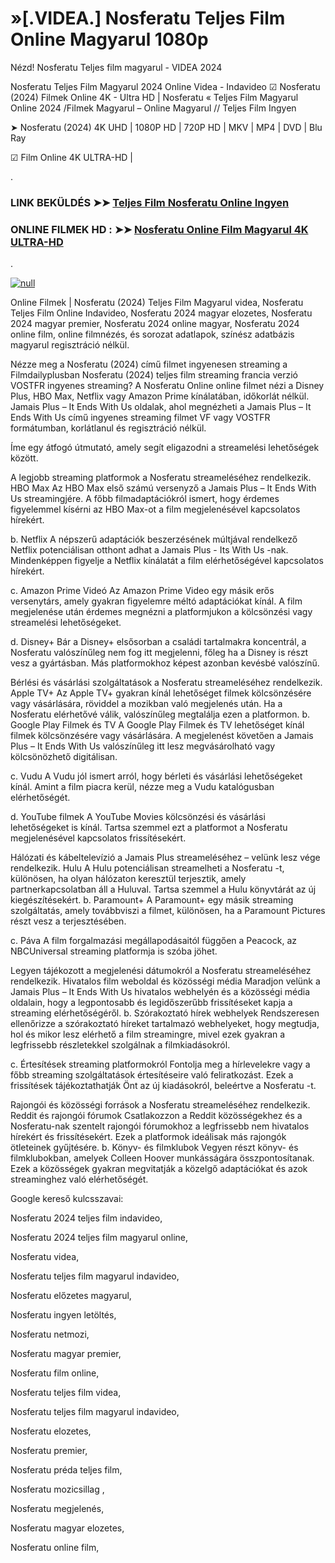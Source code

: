 # »[.VIDEA.] Nosferatu Teljes Film Online Magyarul 1080p






Nézd! Nosferatu Teljes film magyarul - VIDEA 2024

Nosferatu Teljes Film Magyarul 2024 Online Videa - Indavideo ☑ Nosferatu (2024) Filmek Online 4K - Ultra HD | Nosferatu « Teljes Film Magyarul Online 2024 /Filmek Magyarul – Online Magyarul // Teljes Film Ingyen

➤ Nosferatu (2024) 4K UHD | 1080P HD | 720P HD | MKV | MP4 | DVD | Blu Ray

☑ Film Online 4K ULTRA-HD |

.

### LINK BEKÜLDÉS ➤➤ [Teljes Film Nosferatu Online Ingyen](https://t.co/BGoH5kUhxg)

### ONLINE FILMEK HD : ➤➤ [Nosferatu Online Film Magyarul 4K ULTRA-HD](https://t.co/BGoH5kUhxg)
.

[![null](https://static.wixstatic.com/media/855a25_043b5abeb4ae4d35ac003198e7fe56ed~mv2.gif)](https://t.co/BGoH5kUhxg)

Online Filmek | Nosferatu (2024) Teljes Film Magyarul videa, Nosferatu Teljes Film Online Indavideo, Nosferatu 2024 magyar elozetes, Nosferatu 2024 magyar premier, Nosferatu 2024 online magyar, Nosferatu 2024 online film, online filmnézés, és sorozat adatlapok, színész adatbázis magyarul regisztráció nélkül.

Nézze meg a Nosferatu (2024) című filmet ingyenesen streaming a Filmdailyplusban Nosferatu (2024) teljes film streaming francia verzió VOSTFR ingyenes streaming? A Nosferatu Online online filmet nézi a Disney Plus, HBO Max, Netflix vagy Amazon Prime kínálatában, időkorlát nélkül. Jamais Plus – It Ends With Us oldalak, ahol megnézheti a Jamais Plus – It Ends With Us című ingyenes streaming filmet VF vagy VOSTFR formátumban, korlátlanul és regisztráció nélkül.

Íme egy átfogó útmutató, amely segít eligazodni a streamelési lehetőségek között.

A legjobb streaming platformok a Nosferatu streameléséhez
rendelkezik. HBO Max Az HBO Max első számú versenyző a Jamais Plus – It Ends With Us streamingjére. A főbb filmadaptációkról ismert, hogy érdemes figyelemmel kísérni az HBO Max-ot a film megjelenésével kapcsolatos hírekért.

b. Netflix A népszerű adaptációk beszerzésének múltjával rendelkező Netflix potenciálisan otthont adhat a Jamais Plus - Its With Us -nak. Mindenképpen figyelje a Netflix kínálatát a film elérhetőségével kapcsolatos hírekért.

c. Amazon Prime Videó Az Amazon Prime Video egy másik erős versenytárs, amely gyakran figyelemre méltó adaptációkat kínál. A film megjelenése után érdemes megnézni a platformjukon a kölcsönzési vagy streamelési lehetőségeket.

d. Disney+ Bár a Disney+ elsősorban a családi tartalmakra koncentrál, a Nosferatu valószínűleg nem fog itt megjelenni, főleg ha a Disney is részt vesz a gyártásban. Más platformokhoz képest azonban kevésbé valószínű.

Bérlési és vásárlási szolgáltatások a Nosferatu streameléséhez rendelkezik. Apple TV+ Az Apple TV+ gyakran kínál lehetőséget filmek kölcsönzésére vagy vásárlására, röviddel a mozikban való megjelenés után. Ha a Nosferatu elérhetővé válik, valószínűleg megtalálja ezen a platformon.
b. Google Play Filmek és TV A Google Play Filmek és TV lehetőséget kínál filmek kölcsönzésére vagy vásárlására. A megjelenést követően a Jamais Plus – It Ends With Us valószínűleg itt lesz megvásárolható vagy kölcsönözhető digitálisan.

c. Vudu A Vudu jól ismert arról, hogy bérleti és vásárlási lehetőségeket kínál. Amint a film piacra kerül, nézze meg a Vudu katalógusban elérhetőségét.

d. YouTube filmek A YouTube Movies kölcsönzési és vásárlási lehetőségeket is kínál. Tartsa szemmel ezt a platformot a Nosferatu megjelenésével kapcsolatos frissítésekért.

Hálózati és kábeltelevízió a Jamais Plus streameléséhez – velünk lesz vége rendelkezik. Hulu A Hulu potenciálisan streamelheti a Nosferatu -t, különösen, ha olyan hálózaton keresztül terjesztik, amely partnerkapcsolatban áll a Huluval. Tartsa szemmel a Hulu könyvtárát az új kiegészítésekért.
b. Paramount+ A Paramount+ egy másik streaming szolgáltatás, amely továbbviszi a filmet, különösen, ha a Paramount Pictures részt vesz a terjesztésében.

c. Páva A film forgalmazási megállapodásaitól függően a Peacock, az NBCUniversal streaming platformja is szóba jöhet.

Legyen tájékozott a megjelenési dátumokról a Nosferatu streameléséhez rendelkezik. Hivatalos film weboldal és közösségi média Maradjon velünk a Jamais Plus – It Ends With Us hivatalos webhelyén és a közösségi média oldalain, hogy a legpontosabb és legidőszerűbb frissítéseket kapja a streaming elérhetőségéről.
b. Szórakoztató hírek webhelyek Rendszeresen ellenőrizze a szórakoztató híreket tartalmazó webhelyeket, hogy megtudja, hol és mikor lesz elérhető a film streamingre, mivel ezek gyakran a legfrissebb részletekkel szolgálnak a filmkiadásokról.

c. Értesítések streaming platformokról Fontolja meg a hírlevelekre vagy a főbb streaming szolgáltatások értesítéseire való feliratkozást. Ezek a frissítések tájékoztathatják Önt az új kiadásokról, beleértve a Nosferatu -t.

Rajongói és közösségi források a Nosferatu streameléséhez rendelkezik. Reddit és rajongói fórumok Csatlakozzon a Reddit közösségekhez és a Nosferatu-nak szentelt rajongói fórumokhoz a legfrissebb nem hivatalos hírekért és frissítésekért. Ezek a platformok ideálisak más rajongók ötleteinek gyűjtésére.
b. Könyv- és filmklubok Vegyen részt könyv- és filmklubokban, amelyek Colleen Hoover munkásságára összpontosítanak. Ezek a közösségek gyakran megvitatják a közelgő adaptációkat és azok streaminghez való elérhetőségét.

Google kereső kulcsszavai:

Nosferatu 2024 teljes film indavideo,

Nosferatu 2024 teljes film magyarul online,

Nosferatu videa,

Nosferatu teljes film magyarul indavideo,

Nosferatu előzetes magyarul,

Nosferatu ingyen letöltés,

Nosferatu netmozi,

Nosferatu magyar premier,

Nosferatu film online,

Nosferatu teljes film videa,

Nosferatu teljes film magyarul indavideo,

Nosferatu elozetes,

Nosferatu premier,

Nosferatu préda teljes film,

Nosferatu mozicsillag ,

Nosferatu megjelenés,

Nosferatu magyar elozetes,

Nosferatu online film,
